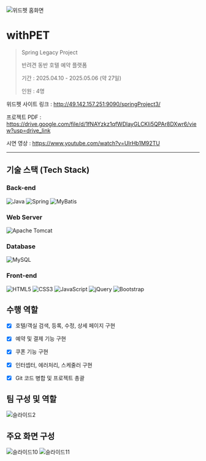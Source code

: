 ![위드펫 홈화면](https://github.com/user-attachments/assets/896d4182-8441-4c4d-b48a-73b7fb40fd6c)

# withPET
> Spring Legacy Project
>
> 반려견 동반 호텔 예약 플랫폼
> 
> 기간 : 2025.04.10 - 2025.05.06 (약 27일)
>
> 인원 : 4명

위드펫 사이트 링크 : http://49.142.157.251:9090/springProject3/

프로젝트 PDF : https://drive.google.com/file/d/1fNAYzkz1qfWDlayGLCKIi5QPAr8DXwr6/view?usp=drive_link

시연 영상 : https://www.youtube.com/watch?v=UlrHb1M92TU


---

## 기술 스택 (Tech Stack)

### Back-end  
![Java](https://img.shields.io/badge/Java-007396?style=for-the-badge&logo=openjdk&logoColor=white)
![Spring](https://img.shields.io/badge/Spring-6DB33F?style=for-the-badge&logo=spring&logoColor=white)
![MyBatis](https://img.shields.io/badge/MyBatis-000000?style=for-the-badge&logo=MyBatis&logoColor=white)

### Web Server  
![Apache Tomcat](https://img.shields.io/badge/Apache%20Tomcat-F8DC75?style=for-the-badge&logo=apachetomcat&logoColor=black)

### Database  
![MySQL](https://img.shields.io/badge/MySQL-4479A1?style=for-the-badge&logo=mysql&logoColor=white)

### Front-end  
![HTML5](https://img.shields.io/badge/HTML5-E34F26?style=for-the-badge&logo=html5&logoColor=white)
![CSS3](https://img.shields.io/badge/CSS3-1572B6?style=for-the-badge&logo=css3&logoColor=white)
![JavaScript](https://img.shields.io/badge/JavaScript-F7DF1E?style=for-the-badge&logo=javascript&logoColor=black)
![jQuery](https://img.shields.io/badge/jQuery-0769AD?style=for-the-badge&logo=jquery&logoColor=white)
![Bootstrap](https://img.shields.io/badge/Bootstrap-7952B3?style=for-the-badge&logo=bootstrap&logoColor=white)


## 수행 역할
- [x] 호텔/객실 검색, 등록, 수정, 상세 페이지 구현
- [x] 예약 및 결제 기능 구현
- [x] 쿠폰 기능 구현
- [x] 인터셉터, 에러처리, 스케줄러 구현
- [x] Git 코드 병합 및 프로젝트 총괄



## 팀 구성 및 역할
![슬라이드2](https://github.com/user-attachments/assets/1b2b4bb4-6ff2-4f37-8b7f-3635e7a551eb)


## 주요 화면 구성
![슬라이드10](https://github.com/user-attachments/assets/84b7dc0e-2490-4e68-b278-41f795d40c41)
![슬라이드11](https://github.com/user-attachments/assets/8cf2fdbe-e93f-46ce-bebb-fda6d155265e)


